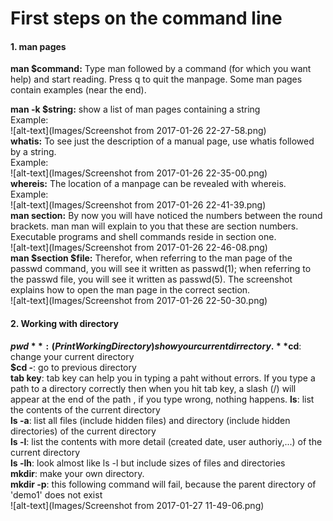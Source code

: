 First steps on the command line
=================================

#### 1. **man pages**

**man $command:** Type man followed by a command (for which you want help) and start reading. Press q to quit the manpage. Some man pages contain examples (near the end).  

**man -k $string:** show a list of man pages containing a string  
Example:  
![alt-text](Images/Screenshot from 2017-01-26 22-27-58.png)  
**whatis:** To see just the description of a manual page, use whatis followed by a string.  
Example:  
![alt-text](Images/Screenshot from 2017-01-26 22-35-00.png)  
**whereis:** The location of a manpage can be revealed with whereis.  
Example:  
![alt-text](Images/Screenshot from 2017-01-26 22-41-39.png)  
**man section:** By now you will have noticed the numbers between the round brackets. man man will explain  to  you  that  these  are section numbers. Executable programs and shell commands reside in section one.  
![alt-text](Images/Screenshot from 2017-01-26 22-46-08.png)  
**man $section $file:** Therefor, when referring to the man page of the passwd command, you will see it written as passwd(1); when referring to the passwd file, you will see it written as passwd(5). The screenshot explains how to open the man page in the correct section.  
![alt-text](Images/Screenshot from 2017-01-26 22-50-30.png)  

#### 2. **Working with directory**

**$pwd**: (Print Working Directory) show your current dirrectory.  
**$cd**: change your current directory  
**$cd -**: go to previous directory  
**tab key**: tab key can help you in typing a paht without errors. If you type a path to a directory correctly then when you hit tab key, a slash (/) will appear at the end of the path , if you type wrong, nothing happens. 
**ls**: list the contents of the current directory  
**ls -a**: list all files (include hidden files) and directory (include hidden directories) of the current directory  
**ls -l**: list the contents with more detail (created date, user authoriy,...) of the current directory  
**ls -lh**: look almost like ls -l but include sizes of files and directories  
**mkdir**: make your own directory.  
**mkdir -p**: this following command will fail, because the parent directory of 'demo1' does not exist  
![alt-text](Images/Screenshot from 2017-01-27 11-49-06.png)
